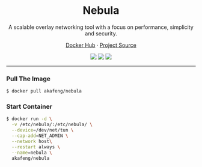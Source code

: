 <h1 align="center">Nebula</h1>

<p align="center">A scalable overlay networking tool with a focus on performance, simplicity and security.</p>

<p align="center">
    <a href="https://hub.docker.com/r/akafeng/nebula">Docker Hub</a> ·
    <a href="https://github.com/slackhq/nebula">Project Source</a>
</p>

<p align="center">
    <img src="https://img.shields.io/docker/v/akafeng/nebula?sort=semver" />
    <img src="https://img.shields.io/docker/pulls/akafeng/nebula" />
    <img src="https://img.shields.io/docker/image-size/akafeng/nebula??sort=semver" />
</p>

---

### Pull The Image

```bash
$ docker pull akafeng/nebula
```

### Start Container

```bash
$ docker run -d \
  -v /etc/nebula/:/etc/nebula/ \
  --device=/dev/net/tun \
  --cap-add=NET_ADMIN \
  --network host\
  --restart always \
  --name=nebula \
  akafeng/nebula
```
